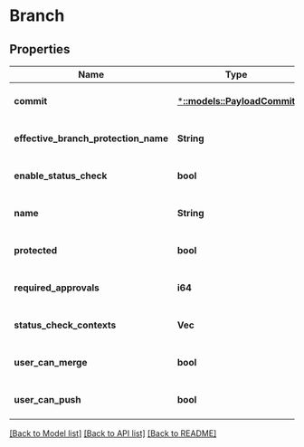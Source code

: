 # Branch

## Properties
Name | Type | Description | Notes
------------ | ------------- | ------------- | -------------
**commit** | [***::models::PayloadCommit**](PayloadCommit.md) |  | [optional] [default to null]
**effective_branch_protection_name** | **String** |  | [optional] [default to null]
**enable_status_check** | **bool** |  | [optional] [default to null]
**name** | **String** |  | [optional] [default to null]
**protected** | **bool** |  | [optional] [default to null]
**required_approvals** | **i64** |  | [optional] [default to null]
**status_check_contexts** | **Vec<String>** |  | [optional] [default to null]
**user_can_merge** | **bool** |  | [optional] [default to null]
**user_can_push** | **bool** |  | [optional] [default to null]

[[Back to Model list]](../README.md#documentation-for-models) [[Back to API list]](../README.md#documentation-for-api-endpoints) [[Back to README]](../README.md)



